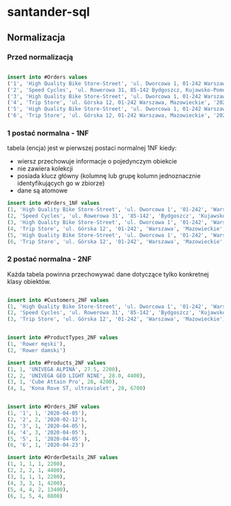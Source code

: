 # santander-sql


## Normalizacja

### Przed normalizacją

~~~ sql

insert into #Orders values
('1', 'High Quality Bike Store-Street', 'ul. Dworcowa 1, 01-242 Warszawa, Mazowieckie', '2020-04-05', 'Rower męski UNIVEGA ALPINA 27.5" 1 szt. 2200 zł'),
('2', 'Speed Cycles', 'ul. Rowerowa 31, 85-142 Bydgoszcz, Kujawsko-Pomorskie', '2020-02-12', 'Rower damski UNIVEGA GEO LIGHT NINE 1 szt. 4400 zł'),
('3', 'High Quality Bike Store-Street', 'ul. Dworcowa 1, 01-242 Warszawa, Mazowieckie', '2020-04-05', 'Rower męski UNIVEGA ALPINA 1 27.5" szt. 2200 zł'),
('4', 'Trip Store', 'ul. Górska 12, 01-242 Warszawa, Mazowieckie', '2020-04-05', 'Rower męski Cube Attain Pro 28" 1 szt. 4200 zł'),
('5', 'High Quality Bike Store-Street', 'ul. Dworcowa 1, 01-242 Warszawa, Mazowieckie', '2020-04-05', 'Rower męski Kona Rove ST, ultraviolet 28" 2 szt. 6700 zł'),
('6', 'Trip Store', 'ul. Górska 12, 01-242 Warszawa, Mazowieckie', '2020-04-23', 'Rower męski UNIVEGA ALPINA 4 szt. 2200 zł')

~~~

### 1 postać normalna - 1NF

tabela (encja) jest w pierwszej postaci normalnej 1NF kiedy:
- wiersz przechowuje informacje o pojedynczym obiekcie
- nie zawiera kolekcji
- posiada klucz główny (kolumnę lub grupę kolumn jednoznacznie identyfikujących go w zbiorze)
- dane są atomowe

~~~ sql
insert into #Orders_1NF values
(1, 'High Quality Bike Store-Street', 'ul. Dworcowa 1', '01-242', 'Warszawa', 'Mazowieckie', '2020-04-05', 'Rower męski', 'UNIVEGA ALPINA', 27.5, 1, 2200),
(2, 'Speed Cycles', 'ul. Rowerowa 31', '85-142', 'Bydgoszcz', 'Kujawsko-Pomorskie', '2020-02-12', 'Rower damski', 'UNIVEGA GEO LIGHT NINE', 28.0, 1, 4400),
(3, 'High Quality Bike Store-Street', 'ul. Dworcowa 1', '01-242', 'Warszawa', 'Mazowieckie', '2020-04-05', 'Rower męski', 'UNIVEGA ALPINA', 27.5, 1, 2200),
(4, 'Trip Store', 'ul. Górska 12', '01-242', 'Warszawa', 'Mazowieckie', '2020-04-05', 'Rower męski', 'Cube Attain Pro', 28, 1,  4200),
(5, 'High Quality Bike Store-Street', 'ul. Dworcowa 1', '01-242', 'Warszawa', 'Mazowieckie', '2020-04-05', 'Rower męski', 'Kona Rove ST, ultraviolet', 28, 2, 6700),
(6, 'Trip Store', 'ul. Górska 12', '01-242', 'Warszawa', 'Mazowieckie', '2020-04-23', 'Rower męski', 'UNIVEGA ALPINA', 27.5, 4, 2200)
~~~


### 2 postać normalna - 2NF

Każda tabela powinna przechowywać dane dotyczące tylko konkretnej klasy obiektów.
~~~ sql

insert into #Customers_2NF values
(1, 'High Quality Bike Store-Street', 'ul. Dworcowa 1', '01-242', 'Warszawa', 'Mazowieckie'),
(2, 'Speed Cycles', 'ul. Rowerowa 31', '85-142', 'Bydgoszcz', 'Kujawsko-Pomorskie'),
(3, 'Trip Store', 'ul. Górska 12', '01-242', 'Warszawa', 'Mazowieckie')


insert into #ProductTypes_2NF values
(1, 'Rower męski'),
(2, 'Rower damski')

insert into #Products_2NF values 
(1, 1, 'UNIVEGA ALPINA', 27.5, 2200),
(2, 2, 'UNIVEGA GEO LIGHT NINE', 28.0, 4400),
(3, 1, 'Cube Attain Pro', 28, 4200),
(4, 1, 'Kona Rove ST, ultraviolet', 28, 6700)


insert into #Orders_2NF values
(1, '1', 1, '2020-04-05'),
(2, '2', 2, '2020-02-12'),
(3, '3', 1, '2020-04-05'),
(4, '4', 3, '2020-04-05'),
(5, '5', 1, '2020-04-05' ),
(6, '6', 1, '2020-04-23')

insert into #OrderDetails_2NF values
(1, 1, 1, 1, 2200),
(2, 2, 2, 1, 4400),
(3, 1, 1, 1, 2200),
(4, 3, 3, 1, 4200),
(5, 4, 4, 2, 13400),
(6, 1, 5, 4, 8800)


~~~
